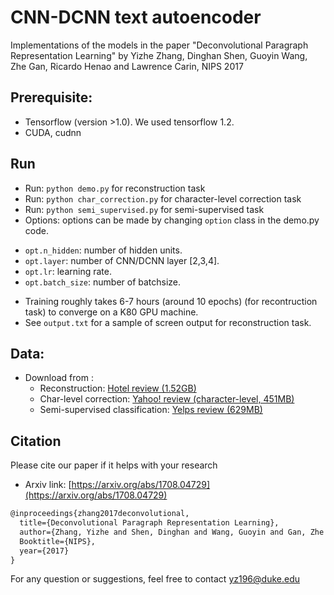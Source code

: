 # CNN-DCNN text autoencoder

Implementations of the models in the paper "Deconvolutional Paragraph Representation Learning" by Yizhe Zhang, Dinghan Shen, Guoyin Wang, Zhe Gan, Ricardo Henao and Lawrence Carin, NIPS 2017

## Prerequisite: 
* Tensorflow (version >1.0). We used tensorflow 1.2.
* CUDA, cudnn


## Run 
* Run: `python demo.py` for reconstruction task
* Run: `python char_correction.py` for character-level correction task
* Run: `python semi_supervised.py` for semi-supervised task
* Options: options can be made by changing `option` class in the demo.py code. 

- `opt.n_hidden`: number of hidden units.
- `opt.layer`: number of CNN/DCNN layer [2,3,4].
- `opt.lr`: learning rate.
- `opt.batch_size`: number of batchsize.

* Training roughly takes 6-7 hours (around 10 epochs) (for recontruction task) to converge on a K80 GPU machine.
* See `output.txt` for a sample of screen output for reconstruction task.

## Data: 
* Download from :
	* Reconstruction: [Hotel review (1.52GB)](https://drive.google.com/file/d/0B52eYWrYWqIpQzhBNkVxaV9mMjQ/view)
	* Char-level correction: [Yahoo! review (character-level, 451MB)](https://drive.google.com/open?id=1kBIAWyi3kvcMme-_1q4OU881yWH_j3ki)
	* Semi-supervised classification: [Yelps review (629MB)](https://drive.google.com/file/d/1qKos_wB45MzMu7Sn8RdvE6SRVAKCTC6e/view)


## Citation 
Please cite our paper if it helps with your research
* Arxiv link: [https://arxiv.org/abs/1708.04729](https://arxiv.org/abs/1708.04729)
```latex
@inproceedings{zhang2017deconvolutional,
  title={Deconvolutional Paragraph Representation Learning},
  author={Zhang, Yizhe and Shen, Dinghan and Wang, Guoyin and Gan, Zhe and Henao, Ricardo and Carin, Lawrence},
  Booktitle={NIPS},
  year={2017}
}
```
For any question or suggestions, feel free to contact yz196@duke.edu
